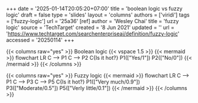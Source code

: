 +++
date = '2025-01-14T20:05:20+07:00'
title = 'boolean logic vs fuzzy logic'
draft = false
type = 'slides'
layout = 'columns'
authors = ['viridi']
tags = ['fuzzy-logic']
url = '25a36'
[ref]
author = 'Wesley Chai'
title = 'fuzzy logic'
source = 'TechTarget'
created = '8 Jun 2021'
updated = ''
url = 'https://www.techtarget.com/searchenterpriseai/definition/fuzzy-logic'
accessed = '20250114'
+++

{{< columns raw="yes" >}}
Boolean logic
{{< vspace 1.5 >}}
{{< mermaid >}}
  flowchart LR
  C --> P1
  C --> P2
  C{Is it hot?}
  P1(["Yes/1"])
  P2(["No/0"])
{{< /mermaid >}}
{{< /columns >}}

{{< columns raw="yes" >}}
Fuzzy logic
{{< mermaid >}}
  flowchart LR
  C --> P1
  C --> P3
  C --> P5
  C{Is it hot?}
  P1(["Very much/0.9"])
  P3(["Moderate/0.5"])
  P5(["Verly little/0.1"])
{{< /mermaid >}}
{{< /columns >}}
